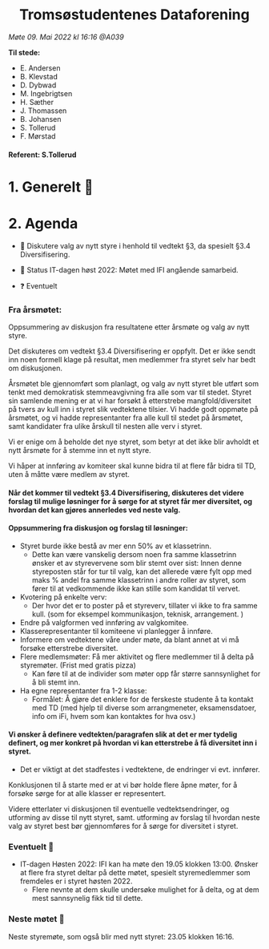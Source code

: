 <h1> <center> Tromsøstudentenes Dataforening </center> </h1>

*Møte 09. Mai 2022 kl 16:16 @A039*

**Til stede:**
* E. Andersen
* B. Klevstad
* D. Dybwad
* M. Ingebrigtsen 
* H. Sæther
* J. Thomassen
* B. Johansen
* S. Tollerud
* F. Mørstad

#### Referent: S.Tollerud

# 1. Generelt :blue_heart:

# 2. Agenda
* :purple_heart: Diskutere valg av nytt styre i henhold til vedtekt §3, da spesielt §3.4 Diversifisering.  
* :purple_heart: Status IT-dagen høst 2022: Møtet med IFI angående samarbeid.  
   
* :question: Eventuelt

### Fra årsmøtet: 

Oppsummering av diskusjon fra resultatene etter årsmøte og valg av nytt styre. 

Det diskuteres om vedtekt §3.4 Diversifisering er oppfylt. 
Det er ikke sendt inn noen formell klage på resultat, men medlemmer fra styret selv har bedt om diskusjonen. 

Årsmøtet ble gjennomført som planlagt, og valg av nytt styret ble utført som tenkt med demokratisk stemmeavgivning fra alle som var til stedet. Styret sin samlende mening er at vi har forsøkt å etterstrebe mangfold/diversitet på tvers av kull inn i styret slik vedtektene tilsier. Vi hadde godt oppmøte på årsmøtet, og vi hadde representanter fra alle kull til stedet på årsmøtet, samt kandidater fra ulike årskull til nesten alle verv i styret. 

Vi er enige om å beholde det nye styret, som betyr at det ikke blir avholdt et nytt årsmøte for å stemme inn et nytt styre. 

Vi håper at innføring av komiteer skal kunne bidra til at flere får bidra til TD, uten å måtte være medlem av styret. 

#### Når det kommer til vedtekt §3.4 Diversifisering, diskuteres det videre forslag til mulige løsninger for å sørge for at styret får mer diversitet, og hvordan det kan gjøres annerledes ved neste valg. 

#### Oppsummering fra diskusjon og forslag til løsninger:

- Styret burde ikke bestå av mer enn 50% av et klassetrinn.  
    - Dette kan være vanskelig dersom noen fra samme klassetrinn ønsker et av styrevervene som blir stemt over sist: Innen denne styreposten står for tur til valg, kan det allerede være fylt opp med maks % andel fra samme klassetrinn i andre roller av styret, som fører til at vedkommende ikke kan stille som kandidat til vervet. 
- Kvotering på enkelte verv: 
    - Der hvor det er to poster på et styreverv, tillater vi ikke to fra samme kull. (som for eksempel kommunikasjon, teknisk, arrangement. ) 
- Endre på valgformen ved innføring av valgkomitee.
- Klasserepresentanter til komiteene vi planlegger å innføre. 
- Informere om vedtektene våre under møte, da blant annet at vi må forsøke etterstrebe diversitet. 
- Flere medlemsmøter: Få mer aktivitet og flere medlemmer til å delta på styremøter. (Frist med gratis pizza)
    - Kan føre til at de individer som møter opp får større sannsynlighet for å bli stemt inn. 
- Ha egne representanter fra 1-2 klasse: 
    - Formålet: Å gjøre det enklere for de ferskeste studente å ta kontakt med TD (med hjelp til diverse som arrangmeneter, eksamensdatoer, info om iFi, hvem som kan kontaktes for hva osv.)

#### Vi ønsker å definere vedtekten/paragrafen slik at det er mer tydelig definert, og mer konkret på hvordan vi kan etterstrebe å få diversitet inn i styret. 
- Det er viktigt at det stadfestes i vedtektene, de endringer vi evt. innfører. 

Konklusjonen til å starte med er at vi bør holde flere åpne møter, for å forsøke sørge for at alle klasser er representert. 

Videre etterlater vi diskusjonen til eventuelle vedtektsendringer, og utforming av disse til nytt styret, samt. utforming av forslag til hvordan neste valg av styret best bør gjennomføres for å sørge for diversitet i styret. 

### Eventuelt :no_good:
- IT-dagen Høsten 2022: IFI kan ha møte den 19.05 klokken 13:00. Ønsker at flere fra styret deltar på dette møtet, spesielt styremedlemmer som fremdeles er i styret høsten 2022. 
    - Flere nevnte at dem skulle undersøke mulighet for å delta, og at dem mest sannsynelig fikk tid til dette. 

### Neste møtet :calendar: 
Neste styremøte, som også blir med nytt styret: 23.05 klokken 16:16.
